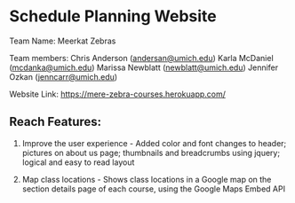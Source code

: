 Schedule Planning Website
=========================

Team Name: Meerkat Zebras

Team members:
Chris Anderson (andersan@umich.edu)
Karla McDaniel (mcdanka@umich.edu)
Marissa Newblatt (newblatt@umich.edu)
Jennifer Ozkan (jenncarr@umich.edu)

Website Link: https://mere-zebra-courses.herokuapp.com/

Reach Features:
---------------
1) Improve the user experience - Added color and font changes to header; pictures on about us page; thumbnails and breadcrumbs using jquery; logical and easy to read layout

2) Map class locations - Shows class locations in a Google map on the section details page of each course, using the Google Maps Embed API
